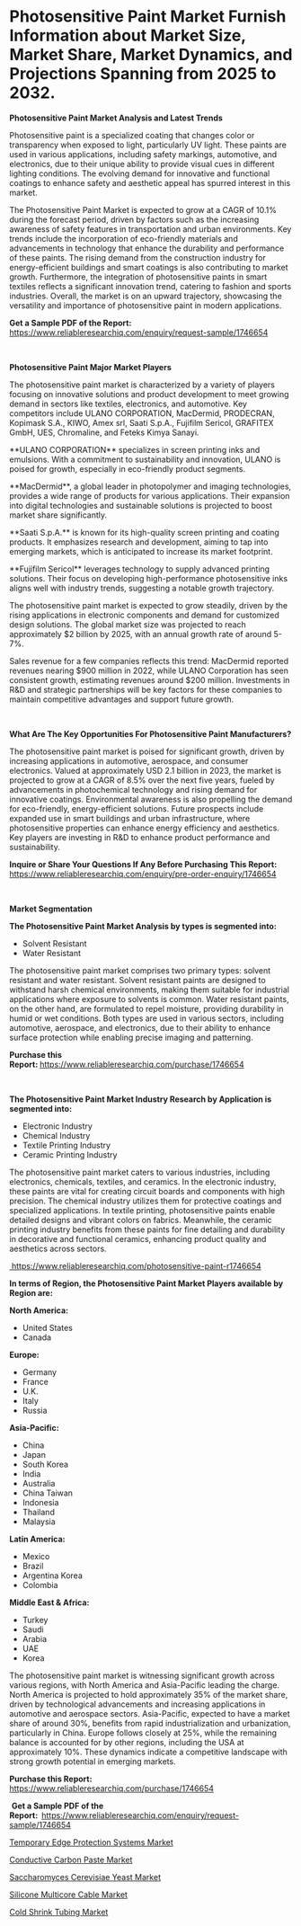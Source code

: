 <p><h1>Photosensitive Paint Market Furnish Information about Market Size, Market Share, Market Dynamics, and Projections Spanning from 2025 to 2032.</h1></p><p><strong>Photosensitive Paint Market Analysis and Latest Trends</strong></p>
<p><p>Photosensitive paint is a specialized coating that changes color or transparency when exposed to light, particularly UV light. These paints are used in various applications, including safety markings, automotive, and electronics, due to their unique ability to provide visual cues in different lighting conditions. The evolving demand for innovative and functional coatings to enhance safety and aesthetic appeal has spurred interest in this market.</p><p>The Photosensitive Paint Market is expected to grow at a CAGR of 10.1% during the forecast period, driven by factors such as the increasing awareness of safety features in transportation and urban environments. Key trends include the incorporation of eco-friendly materials and advancements in technology that enhance the durability and performance of these paints. The rising demand from the construction industry for energy-efficient buildings and smart coatings is also contributing to market growth. Furthermore, the integration of photosensitive paints in smart textiles reflects a significant innovation trend, catering to fashion and sports industries. Overall, the market is on an upward trajectory, showcasing the versatility and importance of photosensitive paint in modern applications.</p></p>
<p><strong>Get a Sample PDF of the Report:&nbsp;</strong> <a href="https://www.reliableresearchiq.com/enquiry/request-sample/1746654?utm_campaign=1842&utm_medium=2&utm_source=Github&utm_content=ia&utm_term=01042025&utm_id=photosensitive-paint">https://www.reliableresearchiq.com/enquiry/request-sample/1746654</a></p>
<p>&nbsp;</p>
<p><strong>Photosensitive Paint Major Market Players</strong></p>
<p><p>The photosensitive paint market is characterized by a variety of players focusing on innovative solutions and product development to meet growing demand in sectors like textiles, electronics, and automotive. Key competitors include ULANO CORPORATION, MacDermid, PRODECRAN, Kopimask S.A., KIWO, Amex srl, Saati S.p.A., Fujifilm Sericol, GRAFITEX GmbH, UES, Chromaline, and Feteks Kimya Sanayi.</p><p>**ULANO CORPORATION** specializes in screen printing inks and emulsions. With a commitment to sustainability and innovation, ULANO is poised for growth, especially in eco-friendly product segments.</p><p>**MacDermid**, a global leader in photopolymer and imaging technologies, provides a wide range of products for various applications. Their expansion into digital technologies and sustainable solutions is projected to boost market share significantly.</p><p>**Saati S.p.A.** is known for its high-quality screen printing and coating products. It emphasizes research and development, aiming to tap into emerging markets, which is anticipated to increase its market footprint.</p><p>**Fujifilm Sericol** leverages technology to supply advanced printing solutions. Their focus on developing high-performance photosensitive inks aligns well with industry trends, suggesting a notable growth trajectory.</p><p>The photosensitive paint market is expected to grow steadily, driven by the rising applications in electronic components and demand for customized design solutions. The global market size was projected to reach approximately $2 billion by 2025, with an annual growth rate of around 5-7%.</p><p>Sales revenue for a few companies reflects this trend: MacDermid reported revenues nearing $900 million in 2022, while ULANO Corporation has seen consistent growth, estimating revenues around $200 million. Investments in R&D and strategic partnerships will be key factors for these companies to maintain competitive advantages and support future growth.</p></p>
<p>&nbsp;</p>
<p><strong>What Are The Key Opportunities For Photosensitive Paint Manufacturers?</strong></p>
<p><p>The photosensitive paint market is poised for significant growth, driven by increasing applications in automotive, aerospace, and consumer electronics. Valued at approximately USD 2.1 billion in 2023, the market is projected to grow at a CAGR of 8.5% over the next five years, fueled by advancements in photochemical technology and rising demand for innovative coatings. Environmental awareness is also propelling the demand for eco-friendly, energy-efficient solutions. Future prospects include expanded use in smart buildings and urban infrastructure, where photosensitive properties can enhance energy efficiency and aesthetics. Key players are investing in R&D to enhance product performance and sustainability.</p></p>
<p><strong>Inquire or Share Your Questions If Any Before Purchasing This Report:</strong> <a href="https://www.reliableresearchiq.com/enquiry/pre-order-enquiry/1746654?utm_campaign=1842&utm_medium=2&utm_source=Github&utm_content=ia&utm_term=01042025&utm_id=photosensitive-paint">https://www.reliableresearchiq.com/enquiry/pre-order-enquiry/1746654</a></p>
<p>&nbsp;</p>
<p><strong>Market Segmentation</strong></p>
<p><strong>The Photosensitive Paint Market Analysis by types is segmented into:</strong></p>
<p><ul><li>Solvent Resistant</li><li>Water Resistant</li></ul></p>
<p><p>The photosensitive paint market comprises two primary types: solvent resistant and water resistant. Solvent resistant paints are designed to withstand harsh chemical environments, making them suitable for industrial applications where exposure to solvents is common. Water resistant paints, on the other hand, are formulated to repel moisture, providing durability in humid or wet conditions. Both types are used in various sectors, including automotive, aerospace, and electronics, due to their ability to enhance surface protection while enabling precise imaging and patterning.</p></p>
<p><strong>Purchase this Report:&nbsp;</strong><a href="https://www.reliableresearchiq.com/purchase/1746654?utm_campaign=1842&utm_medium=2&utm_source=Github&utm_content=ia&utm_term=01042025&utm_id=photosensitive-paint">https://www.reliableresearchiq.com/purchase/1746654</a></p>
<p>&nbsp;</p>
<p><strong>The Photosensitive Paint Market Industry Research by Application is segmented into:</strong></p>
<p><ul><li>Electronic Industry</li><li>Chemical Industry</li><li>Textile Printing Industry</li><li>Ceramic Printing Industry</li></ul></p>
<p><p>The photosensitive paint market caters to various industries, including electronics, chemicals, textiles, and ceramics. In the electronic industry, these paints are vital for creating circuit boards and components with high precision. The chemical industry utilizes them for protective coatings and specialized applications. In textile printing, photosensitive paints enable detailed designs and vibrant colors on fabrics. Meanwhile, the ceramic printing industry benefits from these paints for fine detailing and durability in decorative and functional ceramics, enhancing product quality and aesthetics across sectors.</p></p>
<p><a href="https://www.reliableresearchiq.com/photosensitive-paint-r1746654?utm_campaign=1842&utm_medium=2&utm_source=Github&utm_content=ia&utm_term=01042025&utm_id=photosensitive-paint">&nbsp;https://www.reliableresearchiq.com/photosensitive-paint-r1746654</a></p>
<p><strong>In terms of Region, the Photosensitive Paint Market Players available by Region are:</strong></p>
<p>
    <p> <strong> North America: </strong>
        <ul>
            <li>United States</li>
            <li>Canada</li>
        </ul>
        </p> 
    <p> <strong> Europe: </strong>
        <ul>
            <li>Germany</li>
            <li>France</li>
            <li>U.K.</li>
            <li>Italy</li>
            <li>Russia</li>
        </ul>
        </p> 
    <p> <strong> Asia-Pacific: </strong>
        <ul>
            <li>China</li>
            <li>Japan</li>
            <li>South Korea</li>
            <li>India</li>
            <li>Australia</li>
            <li>China Taiwan</li>
            <li>Indonesia</li>
            <li>Thailand</li>
            <li>Malaysia</li>
        </ul>
        </p> 
    <p> <strong> Latin America: </strong>
        <ul>
            <li>Mexico</li>
            <li>Brazil</li>
            <li>Argentina Korea</li>
            <li>Colombia</li>
        </ul>
        </p> 
    <p> <strong> Middle East & Africa: </strong>
        <ul>
            <li>Turkey</li>
            <li>Saudi</li>
            <li>Arabia</li>
            <li>UAE</li>
            <li>Korea</li>
        </ul>
    </p>
    </p>
<p><p>The photosensitive paint market is witnessing significant growth across various regions, with North America and Asia-Pacific leading the charge. North America is projected to hold approximately 35% of the market share, driven by technological advancements and increasing applications in automotive and aerospace sectors. Asia-Pacific, expected to have a market share of around 30%, benefits from rapid industrialization and urbanization, particularly in China. Europe follows closely at 25%, while the remaining balance is accounted for by other regions, including the USA at approximately 10%. These dynamics indicate a competitive landscape with strong growth potential in emerging markets.</p></p>
<p><strong>Purchase this Report: </strong><a href="https://www.reliableresearchiq.com/purchase/1746654?utm_campaign=1842&utm_medium=2&utm_source=Github&utm_content=ia&utm_term=01042025&utm_id=photosensitive-paint">https://www.reliableresearchiq.com/purchase/1746654</a></p>
<p>&nbsp;<strong>Get a Sample PDF of the Report:&nbsp;&nbsp;</strong><a href="https://www.reliableresearchiq.com/enquiry/request-sample/1746654?utm_campaign=1842&utm_medium=2&utm_source=Github&utm_content=ia&utm_term=01042025&utm_id=photosensitive-paint">https://www.reliableresearchiq.com/enquiry/request-sample/1746654</a></p>
<p><strong></strong></p>
<p><p><a href="https://github.com/heinslakey2x/Market-Research-Report-List-1/blob/main/temporary-edge-protection-systems-market.md?utm_campaign=1842&utm_medium=2&utm_source=Github&utm_content=ia&utm_term=01042025&utm_id=photosensitive-paint">Temporary Edge Protection Systems Market</a></p><p><a href="https://github.com/gitfwelday/Market-Research-Report-List-1/blob/main/conductive-carbon-paste-market.md?utm_campaign=1842&utm_medium=2&utm_source=Github&utm_content=ia&utm_term=01042025&utm_id=photosensitive-paint">Conductive Carbon Paste Market</a></p><p><a href="https://github.com/makzzochil/Market-Research-Report-List-1/blob/main/saccharomyces-cerevisiae-yeast-market.md?utm_campaign=1842&utm_medium=2&utm_source=Github&utm_content=ia&utm_term=01042025&utm_id=photosensitive-paint">Saccharomyces Cerevisiae Yeast Market</a></p><p><a href="https://github.com/mronmizoe/Market-Research-Report-List-1/blob/main/silicone-multicore-cable-market.md?utm_campaign=1842&utm_medium=2&utm_source=Github&utm_content=ia&utm_term=01042025&utm_id=photosensitive-paint">Silicone Multicore Cable Market</a></p><p><a href="https://github.com/hayasiorover/Market-Research-Report-List-1/blob/main/cold-shrink-tubing-market.md?utm_campaign=1842&utm_medium=2&utm_source=Github&utm_content=ia&utm_term=01042025&utm_id=photosensitive-paint">Cold Shrink Tubing Market</a></p></p>